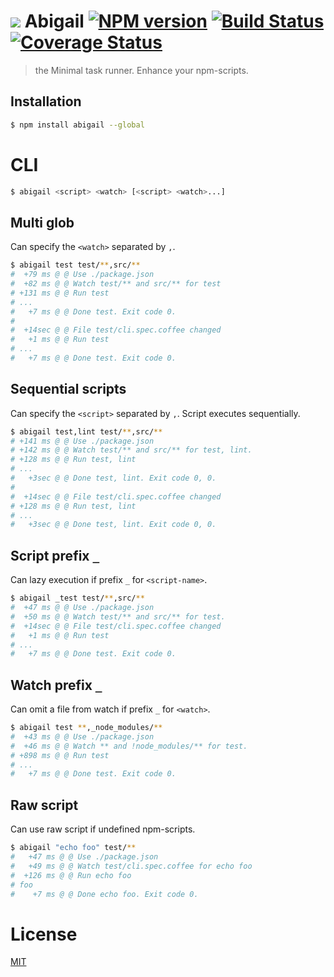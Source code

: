 # ![][.svg] Abigail [![NPM version][npm-image]][npm] [![Build Status][travis-image]][travis] [![Coverage Status][coveralls-image]][coveralls]

> the Minimal task runner. Enhance your npm-scripts.

## Installation
```bash
$ npm install abigail --global
```

# CLI
```bash
$ abigail <script> <watch> [<script> <watch>...]
```

## Multi glob

Can specify the `<watch>` separated by `,`.

```bash
$ abigail test test/**,src/**
#  +79 ms @ @ Use ./package.json
#  +82 ms @ @ Watch test/** and src/** for test
# +131 ms @ @ Run test
# ...
#   +7 ms @ @ Done test. Exit code 0.
#
#  +14sec @ @ File test/cli.spec.coffee changed
#   +1 ms @ @ Run test
# ...
#   +7 ms @ @ Done test. Exit code 0.
```

## Sequential scripts

Can specify the `<script>` separated by `,`.
Script executes sequentially.

```bash
$ abigail test,lint test/**,src/**
# +141 ms @ @ Use ./package.json
# +142 ms @ @ Watch test/** and src/** for test, lint.
# +128 ms @ @ Run test, lint
# ...
#   +3sec @ @ Done test, lint. Exit code 0, 0.
#
#  +14sec @ @ File test/cli.spec.coffee changed
# +128 ms @ @ Run test, lint
# ...
#   +3sec @ @ Done test, lint. Exit code 0, 0.
```

## Script prefix `_`

Can lazy execution if prefix `_` for `<script-name>`.

```bash
$ abigail _test test/**,src/**
#  +47 ms @ @ Use ./package.json
#  +50 ms @ @ Watch test/** and src/** for test.
#  +14sec @ @ File test/cli.spec.coffee changed
#   +1 ms @ @ Run test
# ...
#   +7 ms @ @ Done test. Exit code 0.
```

## Watch prefix `_`

Can omit a file from watch if prefix `_` for `<watch>`.

```bash
$ abigail test **,_node_modules/**
#  +43 ms @ @ Use ./package.json
#  +46 ms @ @ Watch ** and !node_modules/** for test.
# +898 ms @ @ Run test
# ...
#   +7 ms @ @ Done test. Exit code 0.
```

## Raw script

Can use raw script if undefined npm-scripts.

```bash
$ abigail "echo foo" test/**
#   +47 ms @ @ Use ./package.json
#   +49 ms @ @ Watch test/cli.spec.coffee for echo foo
#  +126 ms @ @ Run echo foo
# foo
#    +7 ms @ @ Done echo foo. Exit code 0.
```

License
=========================
[MIT][License]

[License]: http://59naga.mit-license.org/

[.svg]: https://cdn.rawgit.com/59naga/abigail/master/.svg

[npm-image]: https://badge.fury.io/js/abigail.svg
[npm]: https://npmjs.org/package/abigail
[travis-image]: https://travis-ci.org/59naga/abigail.svg?branch=master
[travis]: https://travis-ci.org/59naga/abigail
[coveralls-image]: https://coveralls.io/repos/59naga/abigail/badge.svg?branch=master
[coveralls]: https://coveralls.io/r/59naga/abigail?branch=master
